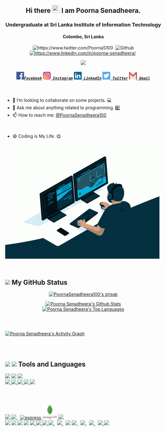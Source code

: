 <h2 align="center">Hi there <img src="https://media.giphy.com/media/hvRJCLFzcasrR4ia7z/giphy.gif" width="25px" height="25px"> I am Poorna Senadheera. 
<h3 align="center">Undergraduate at Sri Lanka Institute of Information Technology</h3>
<h4 align="center">Colombo, Sri Lanka</h4>

<p align="center"> 
	<img src="https://komarev.com/ghpvc/?username=PoornaSenadheera100" alt="https://www.twitter.com/PoornaS100" />
	<img src="https://img.shields.io/twitter/follow/PoornaS100?label=Follow" alt=""></a>
	<img src="https://img.shields.io/github/followers/PoornaSenadheera100?label=Follow&style=social" alt="Github" />
	<a href="https://www.linkedin.com/in/poorna-senadheera-672956245/">
	<img src="https://img.shields.io/badge/-Poorna_Senadheera-blue?style=flat-square&logo=Linkedin&logoColor=white&link=https://www.linkedin.com/in/poorna-senadheera/" alt="https://www.linkedin.com/in/poorna-senadheera/" /></a>
	<a href="https://PoornaSenadheera100.github.io">
	<img src="https://img.shields.io/github/stars/PoornaSenadheera100?affiliations=OWNER%2CCOLLABORATOR%2CORGANIZATION_MEMBER&style=social" alt="">
</p>
</h2>

<p align="center">
    <img src="https://readme-typing-svg.herokuapp.com?color=fff&width=480&height=65&lines=Hello+!;Welcome+To+My+GitHub+Profile+.+.+.;Learning+never+exhausts+the+mind.;+.+.+.&center=true"></a>  
</p>

<h5 align="center">
  <code><a href="https://www.facebook.com/profile.php?id=100010466346071" title="Facebook Profile"><img width="25px" height="25px"                                                                             src="https://github.com/PoornaSenadheera100/PoornaSenadheera100/blob/main/Images/facebook.png">Facebook</a></code>
  <code><a href="https://www.instagram.com/poorna_xd/" title="Instagram Profile"><img width="25px" height="25px" src="https://github.com/PoornaSenadheera100/PoornaSenadheera100/blob/main/Images/instagram.svg"> Instagram</a></code>
  <code><a href="https://www.linkedin.com/in/poorna-senadheera-672956245/" title="LinkedIn Profile"><img width="25px" height="25px" src="https://github.com/PoornaSenadheera100/PoornaSenadheera100/blob/main/Images/linkedin.svg"> LinkedIn</a></code>
  <code><a href="https://twitter.com/PoornaS100" title="Twitter Profile"><img width="25px" height="25px" src="https://github.com/PoornaSenadheera100/PoornaSenadheera100/blob/main/Images/twitter.png"> Twitter</a></code>
  <code><a href="mailto:poornasenadheera100@gmail.com; poornasenadheeraonline@gmail.com" title="Send Email"><img width="25px" height="25px" src="https://github.com/PoornaSenadheera100/PoornaSenadheera100/blob/main/Images/gmail.png"> Gmail</a></code>

</h5>
</br>

- 👯 I’m looking to collaborate on some projects. :computer:
- 💬 Ask me about anything related to programming. :hash:
- 📫 How to reach me: [@PoornaSenadheera100](mailto:poornasenadheera100@gmail.com)
</br>

- 😄 Coding is My Life. :yum:

![enter image description here](https://github.com/PoornaSenadheera100/PoornaSenadheera100/blob/main/Images/coding.gif)

<br>

## <img src="https://img.icons8.com/color/48/000000/programming-flag.png"/> My GitHub Status

<p align="center">
    <a href="https://github.com/PoornaSenadheera100/github-readme-streak-stats">
        <img title="🔥 Get streak stats for your profile at git.io/streak-stats" alt="PoornaSenadheera100's streak" src="https://github-readme-streak-stats.herokuapp.com/?user=PoornaSenadheera100&theme=black-ice&hide_border=true&stroke=0000&background=060A0CD0"/>
    </a>
 </p>


<p align="center">
   <a href="https://github.com/PoornaSenadheera100/github-readme-stats"><img alt="Poorna Senadheera's Github Stats" src="https://github-readme-stats.vercel.app/api?username=PoornaSenadheera100&show_icons=true&count_private=true&theme=react&hide_border=true&bg_color=0D1117" /></a>
  <a href="https://github.com/PoornaSenadheera100/github-readme-stats"><img alt="Poorna Senadheera's Top Languages" src="https://github-readme-stats.vercel.app/api/top-langs/?username=PoornaSenadheera100&langs_count=8&count_private=true&layout=compact&theme=react&hide_border=true&bg_color=0D1117" /></a>
</p>

<br/>
<br/>


<a href="https://github.com/PoornaSenadheera100/github-readme-activity-graph"><img alt="Poorna Senadheera's Activity Graph" src="https://activity-graph.herokuapp.com/graph?username=PoornaSenadheera100&bg_color=0D1117&color=5BCDEC&line=5BCDEC&point=FFFFFF&hide_border=true" /></a>

<br/>
<br/>

## <img src="https://img.icons8.com/color/48/000000/settings.png"/> <img src="https://img.icons8.com/color/48/000000/code.png"/> Tools and Languages

<p align="left"> 
	
<a href="https://www.w3schools.in/c-tutorial/" target="_blank"> 
	<img src="https://img.icons8.com/color/48/000000/c-programming.png"/></a>
	
<a href="https://www.w3schools.com/CPP/default.asp" target="_blank"> 
	<img src="https://img.icons8.com/color/48/000000/c-plus-plus-logo.png"/></a>
	
<a href="https://www.java.com" target="_blank"> 
	<img src="https://img.icons8.com/color/48/000000/java-coffee-cup-logo.png"/> </a>
	
</br>

<a href="https://www.w3.org/html/" target="_blank"> 
	<img src="https://img.icons8.com/color/48/000000/html-5.png"/> </a>
	
<a href="https://www.w3schools.com/css/" target="_blank"> 
	<img src="https://img.icons8.com/color/48/000000/css3.png"/> </a>
	
<a href="https://developer.mozilla.org/en-US/docs/Web/JavaScript" target="_blank"> 
	<img src="https://img.icons8.com/color/48/000000/javascript.png"/> </a>

<a href="https://www.w3schools.com/php/" target="_blank"> 
	<img src="https://img.icons8.com/color/48/000000/php.png"/> </a>
	
<a href="https://getbootstrap.com" target="_blank"> 
	<img src="https://img.icons8.com/color/48/000000/bootstrap.png"/> </a>
	
</br></br>

<a href="https://reactjs.org/" target="_blank"> 
	<img src="https://img.icons8.com/color/48/000000/react-native.png"/> </a>
	
<a style="padding-right:8px;" href="https://nodejs.org" target="_blank"> 
	<img src="https://img.icons8.com/color/48/000000/nodejs.png"/> </a>
	
<a href="https://expressjs.com" target="_blank"> 
	<img src="https://www.mementotech.in/assets/images/icons/express.png" alt="express" width="48" height="48"/> </a>
	
<a href="https://www.mongodb.com/" target="_blank"> 
	<img src="https://raw.githubusercontent.com/devicons/devicon/master/icons/mongodb/mongodb-original-wordmark.svg" alt="mongodb" width="48" height="48"/> </a>
	
<a href="https://www.npmjs.com/" target="_blank"> 
	<img src="https://img.icons8.com/color/48/000000/npm.png"/></a>
	
<a href="https://yarnpkg.com/" target="_blank"> 
	<img align="left" alt="" width="48px" src="https://res.cloudinary.com/practicaldev/image/fetch/s--5Duu3bxN--/c_limit%2Cf_auto%2Cfl_progressive%2Cq_auto%2Cw_880/https://dev-to-uploads.s3.amazonaws.com/i/8k7tg1r8tzwkwtsxyz1v.png" /> </a> 
	
</br>

<a href="https://www.bloodshed.net/" target="_blank"> 
	<img width="48" src="https://www.freeiconspng.com/thumbs/c-logo-icon/dev-visual-c-plus-plus-logo-icon-11.png"/></a>
	
<a href="https://www.eclipse.org/" target="_blank"> 
	<img src="https://img.icons8.com/officel/48/java-eclipse.png"/></a>
	
<a href="https://visualstudio.microsoft.com/" target="_blank"> 
	<img src="https://img.icons8.com/color/48/000000/visual-studio.png"/></a>
	
<a href="https://code.visualstudio.com/download" target="_blank"> 
	<img src="https://img.icons8.com/color/48/000000/visual-studio-code-2019.png"/></a>
	
<a href="https://developer.android.com/" target="_blank"> 
	<img src="https://img.icons8.com/color/48/000000/android-studio--v2.png"/> </a>
	
<a href="https://www.netacad.com/" target="_blank"> 
	<img width="48" src="https://filecr.com/wp-content/uploads/2020/10/Cisco-Packet-Tracer.png"/> </a>
	
<a href="https://octave.org/" target="_blank"> 
	<img width="48" src="https://icon-library.com/images/octave-icon/octave-icon-5.jpg"/> </a>
	
<a style="padding-right:8px;" href="https://www.mysql.com/" target="_blank"> 
	<img src="https://img.icons8.com/fluent/50/000000/mysql-logo.png"/> </a>
	
<a style="padding-right:8px;" href="https://www.apache.org/" target="_blank"> 
	<img height="48" src="https://banner2.cleanpng.com/20180821/hiq/kisspng-logo-apache-http-server-apache-software-foundation-apache-performance-tuning-sysinfo-io-5b7c0e12385ba7.9035614115348567222309.jpg"/> </a>

<a href="https://tomcat.apache.org/" target="_blank"> 
	<img src="https://img.icons8.com/color/50/000000/tomcat.png"/></a>
	
<a style="padding-right:8px;" href="https://docs.microsoft.com/en-us/sql/ssms/download-sql-server-management-studio-ssms?view=sql-server-ver16" target="_blank"> 
	<img height="48" src="https://www.freeiconspng.com/thumbs/sql-server-icon-png/sql-server-icon-png-8.png"/> </a>
	
<a style="padding-right:8px;" href="https://replit.com/" target="_blank"> 
	<img height="48" src="https://upload.wikimedia.org/wikipedia/commons/thumb/b/b2/Repl.it_logo.svg/1200px-Repl.it_logo.svg.png"/> </a>
	
<a style="padding-right:8px;" href="https://github.com/" target="_blank"> 
	<img height="48" src="https://github.githubassets.com/images/modules/logos_page/GitHub-Mark.png"/> </a>
	
<a href="https://git-scm.com/" target="_blank"> 
	<img src="https://img.icons8.com/color/48/000000/git.png"/> </a>
	
<a href="https://www.postman.com/" target="_blank"> 
	<img height="48" src="https://uxwing.com/wp-content/themes/uxwing/download/brands-and-social-media/postman-icon.png"/> </a>
	

	

	



</p>

<!--
**PoornaSenadheera100/PoornaSenadheera100** is a ✨ _special_ ✨ repository because its `README.md` (this file) appears on your GitHub profile.

Here are some ideas to get you started:

- 🔭 I’m currently working on ...
- 🌱 I’m currently learning ...
- 👯 I’m looking to collaborate on some projects.
- 🤔 I’m looking for help with ...
- 💬 Ask me about anything related to programming.
- 📫 How to reach me: ...
- 😄 Pronouns: ...
- ⚡ Fun fact: ...
-->
